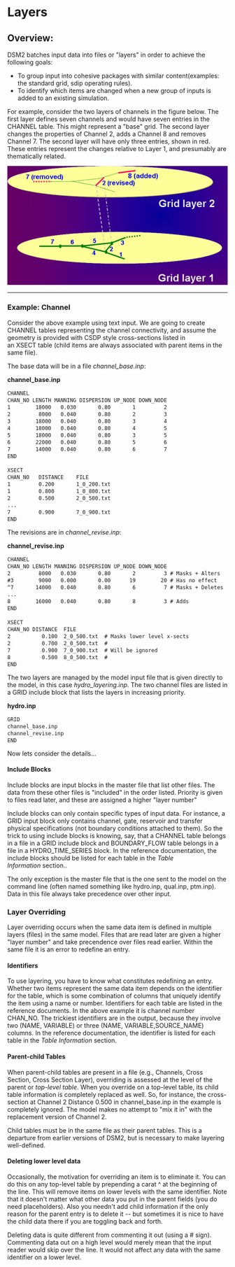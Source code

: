 # Layers

## Overview:

DSM2 batches input data into files or "layers" in order to achieve the
following goals:

-   To group input into cohesive packages with similar content(examples:
    the standard grid, sdip operating rules).
-   To identify which items are changed when a new group of inputs is
    added to an existing simulation.

For example, consider the two layers of channels in the figure below.
The first layer defines seven channels and would have seven entries in
the CHANNEL table. This might represent a "base" grid. The second layer
changes the properties of Channel 2, adds a Channel 8 and removes
Channel 7. The second layer will have only three entries, shown in red.
These entries represent the changes relative to Layer 1, and presumably
are thematically related.

  

![Layer system example](../../attachments/87228551/87228550.png)

------------------------------------------------------------------------

### Example: Channel

Consider the above example using text input. We are going to
create CHANNEL tables representing the channel connectivity, and assume
the geometry is provided with CSDP style cross-sections listed in
an XSECT table (child items are always associated with parent items in
the same file).

The base data will be in a file *channel_base.inp*:

**channel_base.inp**

``` text
CHANNEL
CHAN_NO LENGTH MANNING DISPERSION UP_NODE DOWN_NODE
1        18000   0.030       0.80       1         2
2         8000   0.040       0.80       2         3
3        18000   0.040       0.80       3         4
4        18000   0.040       0.80       4         5
5        18000   0.040       0.80       3         5
6        22000   0.040       0.80       5         6
7        14000   0.040       0.80       6         7
END

XSECT
CHAN_NO   DISTANCE    FILE
1         0.200       1_0_200.txt
1         0.800       1_0_800.txt
2         0.500       2_0_500.txt
...
7         0.900       7_0_900.txt
END
```

  

The revisions are in *channel_revise.inp*:

**channel_revise.inp**

``` text
CHANNEL
CHAN_NO LENGTH MANNING DISPERSION UP_NODE DOWN_NODE
2         8000   0.030       0.80       2         3 # Masks + Alters
#3        9000   0.000       0.00      19        20 # Has no effect
^7       14000   0.040       0.80       6         7 # Masks + Deletes
...
8        16000   0.040       0.80       8         3 # Adds
END

XSECT
CHAN_NO DISTANCE  FILE
2          0.100  2_0_500.txt  # Masks lower level x-sects 
2          0.700  2_0_500.txt  #
7          0.900  7_0_900.txt  # Will be ignored
8          0.500  8_0_500.txt  # 
END
```

  

The two layers are managed by the model input file that is given
directly to the model, in this case *hydro_layering.inp*. The two
channel files are listed in a GRID include block that lists the layers
in increasing priority.

**hydro.inp**

``` text
GRID
channel_base.inp
channel_revise.inp
END
```

  

Now lets consider the details...

  

#### Include Blocks

Include blocks are input blocks in the master file that list other
files. The data from these other files is "included" in the order
listed. Priority is given to files read later, and these are assigned a
higher "layer number"

Include blocks can only contain specific types of input data. For
instance, a GRID input block only contains channel, gate, reservoir and
transfer physical specifications (not boundary conditions attached to
them). So the trick to using include blocks is knowing, say, that a
CHANNEL table belongs in a file in a GRID include block and
BOUNDARY_FLOW table belongs in a file in a HYDRO_TIME_SERIES block. In
the reference documentation, the include blocks should be listed for
each table in the *Table Information* section..

The only exception is the master file that is the one sent to the model
on the command line (often named something like hydro.inp, qual.inp,
ptm.inp). Data in this file always take precedence over other input.

### Layer Overriding

Layer overriding occurs when the same data item is defined in multiple
layers (files) in the same model. Files that are read later are given a
higher "layer number" and take precendence over files read earlier.
Within the same file it is an error to redefine an entry.

#### Identifiers

To use layering, you have to know what constitutes redefining an entry.
Whether two items represent the same data item depends on the identifier
for the table, which is some combination of columns that uniquely
identify the item using a name or number. Identifiers for each table are
listed in the reference documents. In the above example it is channel
number CHAN_NO. The trickiest identifiers are in the output, because
they involve two (NAME, VARIABLE) or three (NAME, VARIABLE,SOURCE_NAME)
columns. In the reference documentation, the identifier is listed for
each table in the *Table Information* section.

#### Parent-child Tables

When parent-child tables are present in a file (e.g., Channels, Cross
Section, Cross Section Layer), overriding is assessed at the level of
the parent or *top-level table*. When you override on a top-level table,
its child table information is completely replaced as well. So, for
instance, the cross-section at Channel 2 Distance 0.500 in
channel_base.inp in the example is completely ignored. The model makes
no attempt to "mix it in" with the replacement version of Channel 2.

Child tables must be in the same file as their parent tables. This is a
departure from earlier versions of DSM2, but is necessary to make
layering well-defined.

#### Deleting lower level data

Occasionally, the motivation for overriding an item is to eliminate it.
You can do this on any top-level table by prepending a carat ^ at the
beginning of the line. This will remove items on lower levels with the
same identifier. Note that it doesn't matter what other data you put in
the parent fields (you do need placeholders). Also you needn't add child
information if the only reason for the parent entry is to delete it --
but sometimes it is nice to have the child data there if you are
toggling back and forth.

Deleting data is quite different from commenting it out (using a \#
sign). Commenting data out on a high level would merely mean that the
input reader would skip over the line. It would not affect any data with
the same identifier on a lower level.

